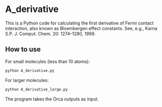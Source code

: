 # A_derivative
This is a Python code for calculating the first derivative of Fermi contact interaction, also known as Bloembergen effect constants. See, e.g., Karna S.P. J. Comput. Chem. 20: 1274–1280, 1999.

## How to use
For small molecules (less than 10 atoms):
```python
python A_derivative.py
```

For larger molecules:
```python
python A_derivative_large.py
```

The program takes the Orca outputs as input.

